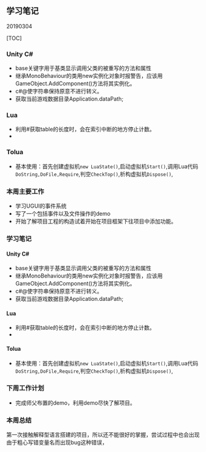 ## 学习笔记

20190304

[TOC]

### Unity C#

- base关键字用于基类显示调用父类的被重写的方法和属性
- 继承MonoBehaviour的类用new实例化对象时报警告，应该用GameObject.AddComponent()方法将其实例化。
- c#@使字符串保持原意不进行转义。
- 获取当前游戏数据目录Application.dataPath;

### Lua

- 利用#获取table的长度时，会在索引中断的地方停止计数。
- 

### Tolua

- 基本使用：首先创建虚拟机`new LuaState()`,启动虚拟机`Start()`,调用Lua代码`DoString,DoFile,Require`,判空`CheckTop()`,析构虚拟机`Dispose()`,



### 本周主要工作

- 学习UGUI的事件系统
- 写了一个包括事件以及文件操作的demo
- 开始了解项目工程的构造试着开始在项目框架下往项目中添加功能。

### 学习笔记

####  Unity C#

- base关键字用于基类显示调用父类的被重写的方法和属性
- 继承MonoBehaviour的类用new实例化对象时报警告，应该用GameObject.AddComponent()方法将其实例化。
- c#@使字符串保持原意不进行转义。
- 获取当前游戏数据目录Application.dataPath;

####  Lua

- 利用#获取table的长度时，会在索引中断的地方停止计数。
- 

####  Tolua

- 基本使用：首先创建虚拟机`new LuaState()`,启动虚拟机`Start()`,调用Lua代码`DoString,DoFile,Require`,判空`CheckTop()`,析构虚拟机`Dispose()`,

### 下周工作计划

- 完成师父布置的demo，利用demo尽快了解项目。

### 本周总结

第一次接触解释型语言搭建的项目，所以还不能很好的掌握，尝试过程中也会出现由于粗心写错变量名而出现bug这种错误，

